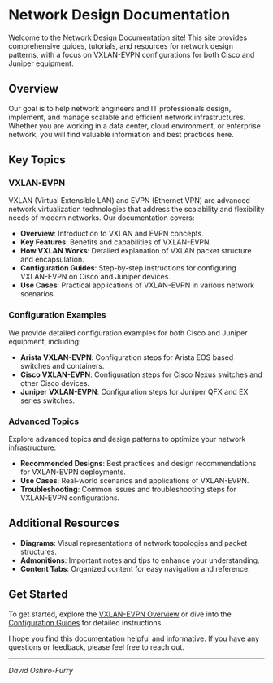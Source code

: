# Network Design Documentation

Welcome to the Network Design Documentation site! This site provides comprehensive guides, tutorials, and resources for network design patterns, with a focus on VXLAN-EVPN configurations for both Cisco and Juniper equipment.

## Overview

Our goal is to help network engineers and IT professionals design, implement, and manage scalable and efficient network infrastructures. Whether you are working in a data center, cloud environment, or enterprise network, you will find valuable information and best practices here.

## Key Topics

### VXLAN-EVPN

VXLAN (Virtual Extensible LAN) and EVPN (Ethernet VPN) are advanced network virtualization technologies that address the scalability and flexibility needs of modern networks. Our documentation covers:

- **Overview**: Introduction to VXLAN and EVPN concepts.
- **Key Features**: Benefits and capabilities of VXLAN-EVPN.
- **How VXLAN Works**: Detailed explanation of VXLAN packet structure and encapsulation.
- **Configuration Guides**: Step-by-step instructions for configuring VXLAN-EVPN on Cisco and Juniper devices.
- **Use Cases**: Practical applications of VXLAN-EVPN in various network scenarios.

### Configuration Examples

We provide detailed configuration examples for both Cisco and Juniper equipment, including:

- **Arista VXLAN-EVPN**: Configuration steps for Arista EOS based switches and containers.
- **Cisco VXLAN-EVPN**: Configuration steps for Cisco Nexus switches and other Cisco devices.
- **Juniper VXLAN-EVPN**: Configuration steps for Juniper QFX and EX series switches.

### Advanced Topics

Explore advanced topics and design patterns to optimize your network infrastructure:

- **Recommended Designs**: Best practices and design recommendations for VXLAN-EVPN deployments.
- **Use Cases**: Real-world scenarios and applications of VXLAN-EVPN.
- **Troubleshooting**: Common issues and troubleshooting steps for VXLAN-EVPN configurations.

## Additional Resources

- **Diagrams**: Visual representations of network topologies and packet structures.
- **Admonitions**: Important notes and tips to enhance your understanding.
- **Content Tabs**: Organized content for easy navigation and reference.

## Get Started

To get started, explore the [VXLAN-EVPN Overview](Networking/VXLAN-EVPN/Overview.md) or dive into the [Configuration Guides](Networking/VXLAN-EVPN/configuration/Arista.md) for detailed instructions.

I hope you find this documentation helpful and informative. If you have any questions or feedback, please feel free to reach out.

---

*David Oshiro-Furry*